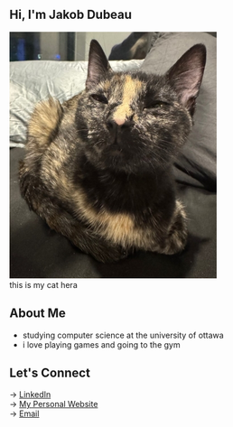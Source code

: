 ## Hi, I'm Jakob Dubeau
![Cat](Hera3.jpg)     
this is my cat hera

## About Me
- studying computer science at the university of ottawa
- i love playing games and going to the gym

## Let's Connect

→ [LinkedIn](www.linkedin.com/in/jakobdubeau)           
→ [My Personal Website](jakobdubeau.com)         
→ [Email](mailto:jakobdubeau@gmail.com)
